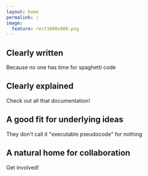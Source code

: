 ```yaml
---
layout: home
permalink: /
image:
  feature: rect1600x800.png
---
```


<div class="tiles">

<div class="tile">
  <h2 class="post-title">Clearly written</h2>
  <p class="post-excerpt">Because no one has time for spaghetti code</p>
</div><!-- /.tile -->

<div class="tile">
  <h2 class="post-title">Clearly explained</h2>
  <p class="post-excerpt">Check out all that documentation!</p>
</div><!-- /.tile -->

<div class="tile">
  <h2 class="post-title">A good fit for underlying ideas</h2>
  <p class="post-excerpt">They don't call it "executable pseudocode" for nothing</p>
</div><!-- /.tile -->

<div class="tile">
  <h2 class="post-title">A natural home for collaboration</h2>
  <p class="post-excerpt">Get involved!</p>
</div><!-- /.tile -->

</div><!-- /.tiles -->